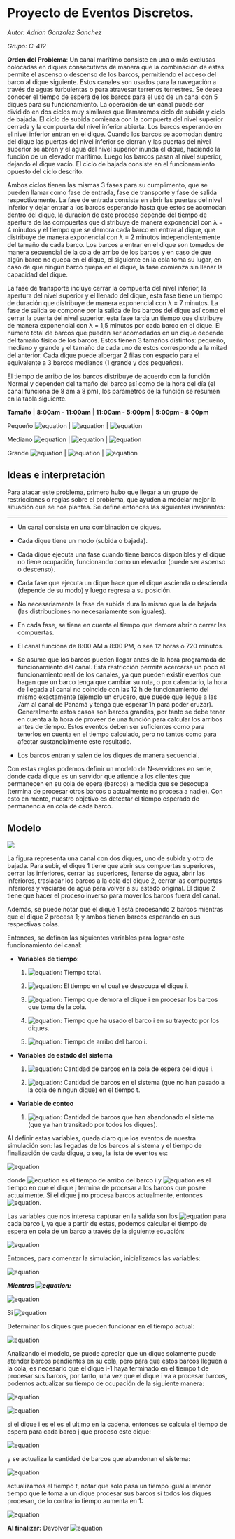# Proyecto de Eventos Discretos.

*Autor: Adrian Gonzalez Sanchez*

*Grupo: C-412*

**Orden del Problema**:
Un canal marı́timo consiste en una o más exclusas colocadas en diques consecutivos de manera que la combinación de estas
permite el ascenso o descenso de los barcos, permitiendo el acceso del barco al dique siguiente. Estos canales son usados para la navegación a través de aguas turbulentas o para atravesar terrenos terrestres. Se desea conocer el tiempo de espera de los barcos para el uso de un canal con 5 diques para su funcionamiento. La operación de un canal puede ser dividido en dos ciclos muy similares que llamaremos ciclo de subida y ciclo de bajada. El ciclo de subida comienza con la compuerta del nivel superior cerrada y la compuerta del nivel inferior abierta. Los barcos esperando en el nivel inferior entran en el dique. Cuando los barcos se acomodan dentro del dique las puertas del nivel inferior se cierran y las puertas del nivel superior se abren y el agua del nivel superior inunda el dique, haciendo la función de un elevador marı́timo. Luego los barcos pasan al nivel superior, dejando el dique vacı́o. El ciclo de bajada consiste en el funcionamiento opuesto del ciclo descrito.

Ambos ciclos tienen las mismas 3 fases para su cumplimento, que se pueden llamar como fase de entrada, fase de transporte y fase de salida respectivamente. La fase de entrada consiste en abrir las puertas del nivel inferior y dejar entrar a
los barcos esperando hasta que estos se acomodan dentro del dique, la duración de este proceso depende del tiempo de apertura de las compuertas que distribuye de manera exponencial con λ = 4 minutos y el tiempo que se demora cada barco en entrar al dique, que distribuye de manera exponencial con λ = 2 minutos independientemente del tamaño de cada barco. Los barcos a entrar en el dique son tomados de manera secuencial de la cola de arribo de los barcos y en caso de que algún barco no quepa en el dique, el siguiente en la cola toma su lugar, en caso de que ningún barco quepa en el dique, la fase comienza sin llenar la capacidad del dique. 

La fase de transporte incluye cerrar la compuerta del nivel inferior, la apertura del nivel superior y el llenado del dique, esta fase tiene un tiempo de duración que distribuye de manera exponencial con λ = 7 minutos. La fase de salida se compone por la salida de los barcos del dique ası́ como el cerrar la puerta del nivel superior, esta fase tarda un tiempo que distribuye de manera exponencial con λ = 1,5 minutos por cada barco en el dique. El número total de barcos que pueden ser acomodados en un dique depende del tamaño fı́sico de los barcos. Estos tienen 3 tamaños distintos: pequeño, mediano y grande y el tamaño de cada uno de estos corresponde a la mitad del anterior. Cada dique puede albergar 2 filas con espacio para el equivalente a 3 barcos medianos (1 grande y dos pequeños). 

El tiempo de arribo de los barcos distribuye de acuerdo con la función Normal y dependen del tamaño del barco ası́ como de la hora del dı́a (el canal funciona de 8 am a 8 pm), los parámetros de la función se resumen en la tabla siguiente.

**Tamaño**  |  **8:00am - 11:00am**    | **11:00am - 5:00pm**    |  **5:00pm - 8:00pm**

Pequeño       ![equation](http://www.sciweavers.org/upload/Tex2Img_1585279398/render.png) | ![equation](http://www.sciweavers.org/upload/Tex2Img_1585279281/render.png) | ![equation](http://www.sciweavers.org/upload/Tex2Img_1585279309/render.png)

Mediano      ![equation](http://www.sciweavers.org/upload/Tex2Img_1585279454/render.png) | ![equation](http://www.sciweavers.org/upload/Tex2Img_1585279498/render.png) | ![equation](http://www.sciweavers.org/upload/Tex2Img_1585279537/render.png)

Grande        ![equation](http://www.sciweavers.org/upload/Tex2Img_1585279619/render.png) | ![equation](http://www.sciweavers.org/upload/Tex2Img_1585279645/render.png) | ![equation](http://www.sciweavers.org/upload/Tex2Img_1585279677/render.png)


## Ideas e interpretación

Para atacar este problema, primero hubo que llegar a un grupo de restricciones o reglas sobre el problema, que ayuden a modelar mejor la situación que se nos plantea. Se define entonces las siguientes invariantes:

***
* Un canal consiste en una combinación de diques.

* Cada dique tiene un modo (subida o bajada).

* Cada dique ejecuta una fase cuando tiene barcos disponibles y el dique no tiene ocupación, funcionando como un elevador (puede ser ascenso o descenso).

* Cada fase que ejecuta un dique hace que el dique ascienda o descienda (depende de su modo) y luego regresa a su posición.

* No necesariamente la fase de subida dura lo mismo que la de bajada (las distribuciones no necesariamente son iguales).

* En cada fase, se tiene en cuenta el tiempo que demora abrir o cerrar las compuertas.

* El canal funciona de 8:00 AM a 8:00 PM, o sea 12 horas o 720 minutos.

* Se asume que los barcos pueden llegar antes de la hora programada de funcionamiento del canal. Esta restricción permite acercarse un poco al funcionamiento real de los canales, ya que pueden existir eventos que hagan que un barco tenga que cambiar su ruta, o por calendario, la hora de llegada al canal no coincide con las 12 h de funcionamiento del mismo exactamente (ejemplo un crucero, que puede que llegue a las 7am al canal de Panamá y tenga que esperar 1h para poder cruzar). Generalmente estos casos son barcos grandes, por tanto se debe tener en cuenta a la hora de proveer de una función para calcular los arribos antes de tiempo. Estos eventos deben ser suficientes como para tenerlos en cuenta en el tiempo calculado, pero no tantos como para afectar sustancialmente este resultado.

* Los barcos entran y salen de los diques de manera secuencial.

Con estas reglas podemos definir un modelo de N-servidores en serie, donde cada dique es un servidor que atiende a los clientes que permanecen en su cola de epera (barcos) a medida que se desocupa (termina de procesar otros barcos o actualmente no procesa a nadie). Con esto en mente, nuestro objetivo es detectar el tiempo esperado de permanencia en cola de cada barco.

## Modelo

![](canal.png)

La figura representa una canal con dos diques, uno de subida y otro de bajada. Para subir, el dique 1 tiene que abrir sus compuertas superiores, cerrar las inferiores, cerrar las superiores, llenarse de agua, abrir las inferiores, trasladar los barcos a la cola del dique 2, cerrar las compuertas inferiores y vaciarse de agua para volver a su estado original. El dique 2 tiene que hacer el proceso inverso para mover los barcos fuera del canal.

Además, se puede notar que el dique 1 está procesando 2 barcos mientras que el dique 2 procesa 1; y ambos tienen barcos esperando en sus respectivas colas.

Entonces, se definen las siguientes variables para lograr este funcionamiento del canal:

* **Variables de tiempo**:

  1. ![equation](http://www.sciweavers.org/upload/Tex2Img_1585336689/render.png): Tiempo total.
  
  2. ![equation](http://www.sciweavers.org/upload/Tex2Img_1585336596/render.png): El tiempo en el cual se desocupa el dique i.
  
  3. ![equation](http://www.sciweavers.org/upload/Tex2Img_1585336727/render.png): Tiempo que demora el dique i en procesar los barcos que toma de la cola.
  
  4. ![equation](http://www.sciweavers.org/upload/Tex2Img_1585336936/render.png): Tiempo que ha usado el barco i en su trayecto por los diques.
  
  5. ![equation](http://www.sciweavers.org/upload/Tex2Img_1585337198/render.png): Tiempo de arribo del barco i.
  
* **Variables de estado del sistema**
  
  1. ![equation](http://www.sciweavers.org/upload/Tex2Img_1585337290/render.png): Cantidad de barcos en la cola de espera del dique i.
  
  2. ![equation](http://www.sciweavers.org/upload/Tex2Img_1585337370/render.png): Cantidad de barcos en el sistema (que no han pasado a la cola de ningun dique) en el tiempo t.
  
* **Variable de conteo**

  1. ![equation](http://www.sciweavers.org/upload/Tex2Img_1585337791/render.png): Cantidad de barcos que han abandonado el sistema (que ya han transitado por todos los diques).
  
Al definir estas variables, queda claro que los eventos de nuestra simulación son: las llegadas de los barcos al sistema y el tiempo de finalización de cada dique, o sea, la lista de eventos es:


![equation](http://www.sciweavers.org/upload/Tex2Img_1585338895/render.png)

donde ![equation](http://www.sciweavers.org/upload/Tex2Img_1585338809/render.png) es el tiempo de arribo del barco i y ![equation](http://www.sciweavers.org/upload/Tex2Img_1585338948/render.png) es el tiempo en que el dique j termina de procesar a los barcos que posee actualmente. Si el dique j no procesa barcos actualmente, entonces ![equation](http://www.sciweavers.org/upload/Tex2Img_1585340274/render.png).

Las variables que nos interesa capturar en la salida son los ![equation](http://www.sciweavers.org/upload/Tex2Img_1585340377/render.png) para cada barco i, ya que a partir de estas, podemos calcular el tiempo de espera en cola de un barco a través de la siguiente ecuación:

![equation](http://www.sciweavers.org/upload/Tex2Img_1585340528/render.png)

Entonces, para comenzar la simulación, inicializamos las variables:

![equation](http://www.sciweavers.org/upload/Tex2Img_1585341002/render.png)

***Mientras ![equation](http://www.sciweavers.org/upload/Tex2Img_1585341216/render.png):***
    
   ![equation](http://www.sciweavers.org/upload/Tex2Img_1585345621/render.png)
   
   Si ![equation](http://www.sciweavers.org/upload/Tex2Img_1585345693/render.png)
   
   Determinar los diques que pueden funcionar en el tiempo actual:
   
   ![equation](http://www.sciweavers.org/upload/Tex2Img_1585341871/render.png)
   
   Analizando el modelo, se puede apreciar que un dique solamente puede atender barcos pendientes en su cola, pero para que estos barcos lleguen a la cola, es necesario que el dique i-1 haya terminado en el tiempo t de procesar sus barcos, por tanto, una vez que el dique i va a procesar barcos, podemos actualizar su tiempo de ocupación de la siguiente manera:
   
   ![equation](http://www.sciweavers.org/upload/Tex2Img_1585342619/render.png)
   
   ![equation](http://www.sciweavers.org/upload/Tex2Img_1585342508/render.png)
   
   si el dique i es el es el ultimo en la cadena, entonces se calcula el tiempo de espera para cada barco j que proceso este dique:
   
   ![equation](http://www.sciweavers.org/upload/Tex2Img_1585343032/render.png)
   
   y se actualiza la cantidad de barcos que abandonan el sistema:
   
   ![equation](http://www.sciweavers.org/upload/Tex2Img_1585345139/render.png)
   
   actualizamos el tiempo t, notar que solo pasa un tiempo igual al menor tiempo que le toma a un dique procesar sus barcos si todos los diques procesan, de lo contrario tiempo aumenta en 1:
   
   ![equation](http://www.sciweavers.org/upload/Tex2Img_1585343394/render.png)
   
**Al finalizar:**
  Devolver ![equation](http://www.sciweavers.org/upload/Tex2Img_1585345342/render.png)
  

